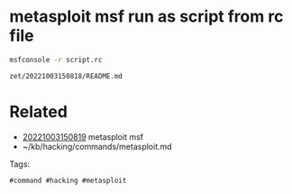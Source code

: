 # metasploit msf run as script from rc file
```bash
msfconsole -r script.rc
```

` zet/20221003150818/README.md `

# Related

- [20221003150819](/zet/20221003150819/README.md) metasploit msf
- ~/kb/hacking/commands/metasploit.md

Tags:

    #command #hacking #metasploit 
